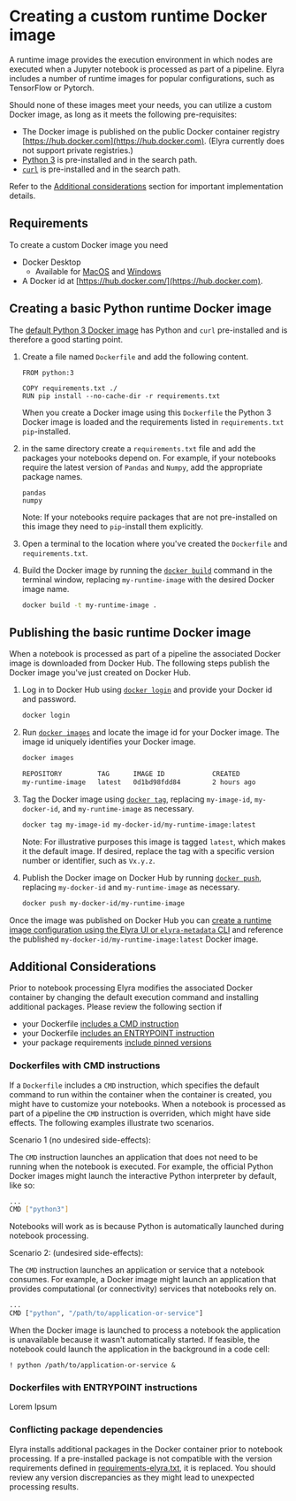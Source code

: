 <!--
{% comment %}
Copyright 2018-2020 IBM Corporation

Licensed under the Apache License, Version 2.0 (the "License");
you may not use this file except in compliance with the License.
You may obtain a copy of the License at

http://www.apache.org/licenses/LICENSE-2.0

Unless required by applicable law or agreed to in writing, software
distributed under the License is distributed on an "AS IS" BASIS,
WITHOUT WARRANTIES OR CONDITIONS OF ANY KIND, either express or implied.
See the License for the specific language governing permissions and
limitations under the License.
{% endcomment %}
-->

# Creating a custom runtime Docker image

A runtime image provides the execution environment in which nodes are executed when a Jupyter notebook is processed as part of a pipeline. Elyra includes a number of runtime images for popular configurations, such as TensorFlow or Pytorch.

Should none of these images meet your needs, you can utilize a custom Docker image, as long as it meets the following pre-requisites:
- The Docker image is published on the public Docker container registry [https://hub.docker.com](https://hub.docker.com). (Elyra currently does not support private registries.)
- [Python 3](https://www.python.org/) is pre-installed and in the search path.
- [`curl`](https://curl.haxx.se/) is pre-installed and in the search path.

Refer to the [Additional considerations](#additional-considerations) section for important implementation details.

## Requirements

To create a custom Docker image you need

- Docker Desktop
    - Available for [MacOS](https://hub.docker.com/editions/community/docker-ce-desktop-mac) and 
                    [Windows](https://hub.docker.com/editions/community/docker-ce-desktop-windows)
- A Docker id at [https://hub.docker.com/](https://hub.docker.com).

## Creating a basic Python runtime Docker image

The [default Python 3 Docker image](https://hub.docker.com/_/python) has Python and `curl` pre-installed and is therefore a good starting point.

1. Create a file named `Dockerfile` and add the following content.
   ```
   FROM python:3

   COPY requirements.txt ./
   RUN pip install --no-cache-dir -r requirements.txt
   ```

   When you create a Docker image using this `Dockerfile` the Python 3 Docker image is loaded and the requirements listed in `requirements.txt` `pip`-installed.

1. in the same directory create a `requirements.txt` file and add the packages your notebooks depend on. For example, if your notebooks require the latest version of `Pandas` and `Numpy`,  add the appropriate package names.
   ```
   pandas
   numpy
   ```

   Note: If your notebooks require packages that are not pre-installed on this image they need to `pip`-install them explicitly.

1. Open a terminal to the location where you've created the `Dockerfile` and `requirements.txt`.

1. Build the Docker image by running the [`docker build`](https://docs.docker.com/engine/reference/commandline/build/) command in the terminal window, replacing `my-runtime-image` with the desired Docker image name.

   ```bash
   docker build -t my-runtime-image .
   ```

## Publishing the basic runtime Docker image

When a notebook is processed as part of a pipeline the associated Docker image is downloaded from Docker Hub. The following steps publish the Docker image you've just created on Docker Hub. 

1. Log in to Docker Hub using [`docker login`](https://docs.docker.com/engine/reference/commandline/login/) and provide your Docker id and password.

   ```bash
   docker login
   ```

1. Run [`docker images`](https://docs.docker.com/engine/reference/commandline/images/) and locate the image id for your Docker image. The image id uniquely identifies your Docker image.

    ```bash
    docker images

    REPOSITORY         TAG      IMAGE ID            CREATED             SIZE 
    my-runtime-image   latest   0d1bd98fdd84        2 hours ago         887MB
    ```

1. Tag the Docker image using [`docker tag`](https://docs.docker.com/engine/reference/commandline/tag/), replacing `my-image-id`, `my-docker-id`, and `my-runtime-image` as necessary.

   ```bash
   docker tag my-image-id my-docker-id/my-runtime-image:latest
   ```

   Note: For illustrative purposes this image is tagged `latest`, which makes it the default image. If desired, replace the tag with a specific version number or identifier, such as `Vx.y.z`.

1. Publish the Docker image on Docker Hub by running [`docker push`](https://docs.docker.com/engine/reference/commandline/push/), replacing `my-docker-id` and `my-runtime-image` as necessary.

    ```bash
    docker push my-docker-id/my-runtime-image
    ```

Once the image was published on Docker Hub you can [create a runtime image configuration using the Elyra UI or `elyra-metadata` CLI](/user_guide/runtime-image-conf.md) and reference the published `my-docker-id/my-runtime-image:latest` Docker image.

## Additional Considerations

Prior to notebook processing Elyra modifies the associated Docker container by changing the default execution command and installing additional packages. Please review the following section if
- your Dockerfile [includes a CMD instruction](#dockerfiles-with-cmd-entries)
- your Dockerfile [includes an ENTRYPOINT instruction](#dockerfiles-with-entrypoint-entries)
- your package requirements [include pinned versions](#conflicting-package-dependencies)

### Dockerfiles with CMD instructions

If a `Dockerfile` includes a `CMD` instruction, which specifies the default command to run within the container when the container is created, you might have to customize your notebooks. When a notebook is processed as part of a pipeline the `CMD` instruction is overriden, which might have side effects. The following examples illustrate two scenarios.

Scenario 1 (no undesired side-effects):

The `CMD` instruction launches an application that does not need to be running when the notebook is executed. For example, the official Python Docker images might launch the interactive Python interpreter by default, like so:

```bash
...
CMD ["python3"]
```

Notebooks will work as is because Python is automatically launched during notebook processing.

Scenario 2: (undesired side-effects):

The `CMD` instruction launches an application or service that a notebook consumes. For example, a Docker image might launch an application that provides computational (or connectivity) services that notebooks rely on.

```bash
...
CMD ["python", "/path/to/application-or-service"]
```

When the Docker image is launched to process a notebook the application is unavailable because it wasn't automatically started. If feasible, the notebook could launch the application in the background in a code cell:

```
! python /path/to/application-or-service &
```

### Dockerfiles with ENTRYPOINT instructions

Lorem Ipsum


### Conflicting package dependencies

Elyra installs additional packages in the Docker container prior to notebook processing. If a pre-installed package is not compatible with the version requirements defined in [requirements-elyra.txt](https://github.com/elyra-ai/kfp-notebook/blob/master/etc/requirements-elyra.txt), it is replaced. You should review any version discrepancies as they might lead to unexpected processing results.